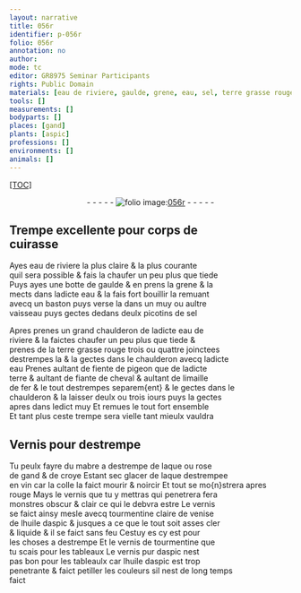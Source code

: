 ```yaml
---
layout: narrative
title: 056r
identifier: p-056r
folio: 056r
annotation: no
author:
mode: tc
editor: GR8975 Seminar Participants
rights: Public Domain
materials: [eau de riviere, gaulde, grene, eau, sel, terre grasse rouge, fiente de pigeon, terre, fiante de cheval, fer, Vernis, destrempe, mabre, laque, rose de gand, croye, vin, colle, vernis, tourmentine claire de venise, huile daspic, vernis de tourmentine, vernis pur daspic]
tools: []
measurements: []
bodyparts: []
places: [gand]
plants: [aspic]
professions: []
environments: []
animals: []
---
```


<p><a href="{{ site.baseurl }}/diplomatic/">[TOC]</a></p><div class="folio" align="center">- - - - - <a href="http://gallica.bnf.fr/ark:/12148/btv1b10500001g/f117.image" target="_blank"><img src="https://cu-mkp.github.io/2017-workshop-edition/assets/photo-icon.png" alt="folio image: " style="display:inline-block; margin-bottom:-3px;"/>056r</a> - - - - - </div>  
  

## Trempe excellente pour corps de<br/> cuirasse

 
Ayes <span class="m">eau de riviere</span> la plus claire & la plus courante<br/> quil sera possible & fais la chaufer un peu plus que tiede<br/> Puys ayes une botte de <span class="m">gaulde</span> & en prens la <span class="m">grene</span> & la<br/> mects dans ladicte <span class="m">eau</span> & la fais fort bouillir la remuant<br/> avecq un baston puys verse la dans un muy ou aultre<br/> vaisseau puys gectes dedans deulx picotins de <span class="m">sel</span>
 
Apres prenes un grand chaulderon de ladicte <span class="m">eau de<br/> riviere</span> & la faictes chaufer un peu plus que tiede &<br/> prenes de la <span class="m">terre grasse rouge</span> trois ou quattre joinctees<br/> destrempes la & la gectes dans le chaulderon avecq ladicte<br/> eau Prenes aultant de <span class="m">fiente de pigeon</span> que de ladicte<br/> <span class="m">terre</span> & aultant de <span class="m">fiante de cheval</span> & aultant de limaille<br/> de <span class="m">fer</span> & le tout destrempes separem{ent} & le gectes dans le<br/> chaulderon & la laisser deulx ou trois iours puys la gectes<br/> apres dans ledict muy Et remues le tout fort ensemble<br/> Et tant plus ceste trempe sera vielle tant mieulx vauldra
 
 
  

## <span class="m">Vernis</span> pour <span class="m">destrempe</span>

 
Tu peulx fayre du <span class="m">mabre</span> a <span class="m">destrempe</span> de <span class="m">laque</span> ou <span class="m">rose<br/> de <span class="pl">gand</span></span> & de <span class="m">croye</span> Estant sec glacer de <span class="m">laque</span> destrempee<br/> en <span class="m">vin</span> car la <span class="m">colle</span> la faict mourir & noircir Et tout se mo{n}strera apres<br/> rouge Mays le <span class="m">vernis</span> que tu y mettras qui penetrera fera<br/> monstres obscur & clair ce qui le debvra estre Le <span class="m">vernis</span><br/> se faict ainsy mesle avecq <span class="m">tourmentine claire de venise</span><br/> de l<span class="m">huile d<span class="pa">aspic</span></span> <span class="del">&</span> jusques a ce que le tout soit asses cler<br/> & liquide & il se faict sans feu Cestuy <span class="del">es</span> cy est pour<br/> les choses a <span class="m">destrempe</span> Et le <span class="m">vernis de tourmentine</span> que<br/> tu scais pour les tableaux Le <span class="m">vernis pur d<span class="pa">aspic</span></span> nest<br/> pas bon pour les tableaulx car l<span class="m">huile d<span class="pa">aspic</span></span> est trop<br/> penetrante & faict petiller les couleurs sil nest de long temps<br/> faict
 
